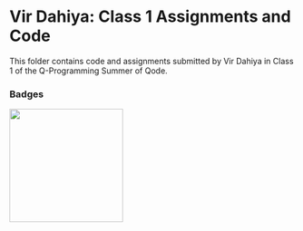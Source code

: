 # Vir Dahiya: Class 1 Assignments and Code
This folder contains code and assignments submitted by Vir Dahiya in Class 1 of the Q-Programming Summer of Qode.
### Badges
<img src="/badges/attendance.png" width="200px" height="200px">